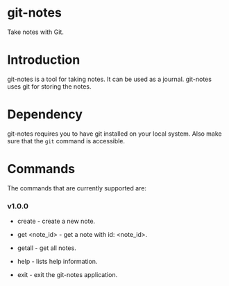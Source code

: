 # git-notes

Take notes with Git.

# Introduction

git-notes is a tool for taking notes. It can be used as a journal. git-notes uses git for storing the notes.

# Dependency

git-notes requires you to have git installed on your local system. Also make sure that the ```git``` command is accessible.

# Commands

The commands that are currently supported are:

### v1.0.0

- create - create a new note.

- get <note_id> - get a note with id: <note_id>.

- getall - get all notes.

- help - lists help information.

- exit - exit the git-notes application.
